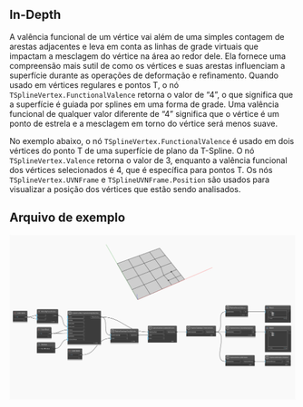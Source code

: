 <!--- Autodesk.DesignScript.Geometry.TSpline.TSplineVertex.FunctionalValence --->
<!--- N44VZ3AJYWSL6V3DZOJYGO3ER47KV2Q6UNXWX7N6U47NDLFO3TBQ --->
## In-Depth
A valência funcional de um vértice vai além de uma simples contagem de arestas adjacentes e leva em conta as linhas de grade virtuais que impactam a mesclagem do vértice na área ao redor dele. Ela fornece uma compreensão mais sutil de como os vértices e suas arestas influenciam a superfície durante as operações de deformação e refinamento.
Quando usado em vértices regulares e pontos T, o nó `TSplineVertex.FunctionalValence` retorna o valor de “4”, o que significa que a superfície é guiada por splines em uma forma de grade. Uma valência funcional de qualquer valor diferente de “4” significa que o vértice é um ponto de estrela e a mesclagem em torno do vértice será menos suave.

No exemplo abaixo, o nó `TSplineVertex.FunctionalValence` é usado em dois vértices do ponto T de uma superfície de plano da T-Spline. O nó `TSplineVertex.Valence` retorna o valor de 3, enquanto a valência funcional dos vértices selecionados é 4, que é específica para pontos T. Os nós `TSplineVertex.UVNFrame` e `TSplineUVNFrame.Position` são usados para visualizar a posição dos vértices que estão sendo analisados.

## Arquivo de exemplo

![Example](./N44VZ3AJYWSL6V3DZOJYGO3ER47KV2Q6UNXWX7N6U47NDLFO3TBQ_img.jpg)
